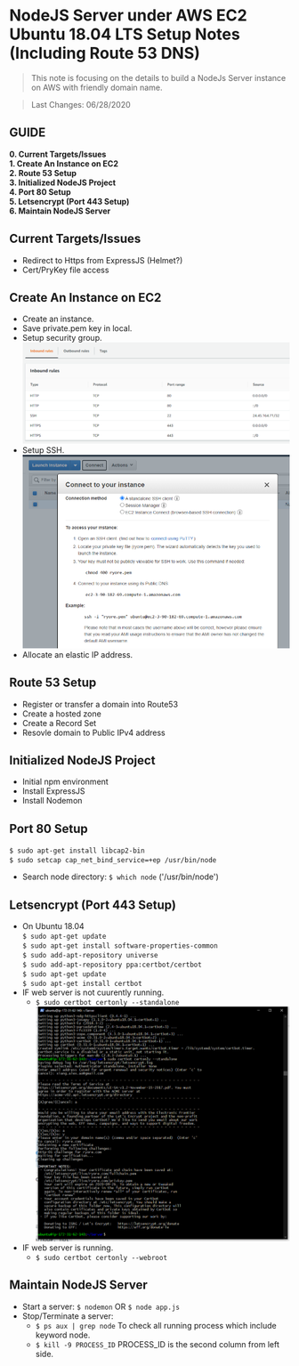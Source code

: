 # NodeJS Server under AWS EC2 Ubuntu 18.04 LTS Setup Notes (Including Route 53 DNS)
>This note is focusing on the details to build a NodeJs Server instance on AWS with friendly domain name.</br>

>Last Changes: 06/28/2020 </br>

## GUIDE
**0. Current Targets/Issues** </br>
**1. Create An Instance on EC2** </br>
**2. Route 53 Setup** </br>
**3. Initialized NodeJS Project** </br>
**4. Port 80 Setup** </br>
**5. Letsencrypt (Port 443 Setup)** </br>
**6. Maintain NodeJS Server** </br>

## Current Targets/Issues
* Redirect to Https from ExpressJS (Helmet?) </br>
* Cert/PryKey file access </br>

## Create An Instance on EC2
* Create an instance. </br>
* Save private.pem key in local. </br>
* Setup security group. </br>
![Security Group Screenshot](https://github.com/Aorosee/Notes/blob/master/src/Images/Security_Group2.png) </br>
* Setup SSH. </br>
![SSH setup Screenshot](https://github.com/Aorosee/Notes/blob/master/src/Images/SSH_setup.png) </br>
* Allocate an elastic IP address. </br>

## Route 53 Setup
* Register or transfer a domain into Route53 </br>
* Create a hosted zone </br>
* Create a Record Set </br>
* Resovle domain to Public IPv4 address </br>

## Initialized NodeJS Project
* Initial npm environment </br>
* Install ExpressJS </br>
* Install Nodemon </br>

## Port 80 Setup
`$ sudo apt-get install libcap2-bin`  </br>
`$ sudo setcap cap_net_bind_service=+ep /usr/bin/node`  </br>
* Search node directory: `$ which node` ('/usr/bin/node') </br>

## Letsencrypt (Port 443 Setup)
* On Ubuntu 18.04 </br>
`$ sudo apt-get update`  </br>
`$ sudo apt-get install software-properties-common`  </br>
`$ sudo add-apt-repository universe`  </br>
`$ sudo add-apt-repository ppa:certbot/certbot`  </br>
`$ sudo apt-get update`  </br>
`$ sudo apt-get install certbot`  </br>
* IF web server is not cuurently running.
  - `$ sudo certbot certonly --standalone`  </br>
![certbot Screenshot](https://github.com/Aorosee/Notes/blob/master/src/Images/Ryore_com_SSL_Certification.png) </br>
* IF web server is running.
  - `$ sudo certbot certonly --webroot`  </br>

## Maintain NodeJS Server
* Start a server: `$ nodemon` OR `$ node app.js`
* Stop/Terminate a server:
  - `$ ps aux | grep node` To check all running process which include keyword node.
  - `$ kill -9 PROCESS_ID` PROCESS_ID is the second column from left side.
